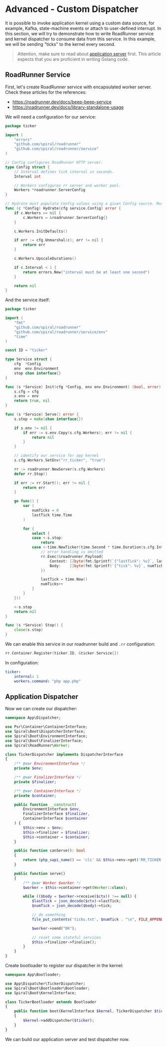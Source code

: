 # Advanced - Custom Dispatcher
It is possible to invoke application kernel using a custom data source, for example, Kafka, state-machine events or attach to user-defined interrupt. In this section, we will try to demonstrate how to write RoadRunner service and kernel dispatcher to consume
data from this service. In this example, we will be sending "ticks" to the kernel every second.

> Attention, make sure to read about [application server](/framework/application-server.md) first. This article expects
> that you are proficient in writing Golang code.

## RoadRunner Service
First, let's create RoadRunner service with encapsulated worker server. Check these articles for the references:
- https://roadrunner.dev/docs/beep-beep-service
- https://roadrunner.dev/docs/library-standalone-usage

We will need a configuration for our service:

```go
package ticker

import (
	"errors"
	"github.com/spiral/roadrunner"
	"github.com/spiral/roadrunner/service"
)

// Config configures RoadRunner HTTP server.
type Config struct {
	// Interval defines tick internal in seconds.
	Interval int

	// Workers configures rr server and worker pool.
	Workers *roadrunner.ServerConfig
}

// Hydrate must populate Config values using a given Config source. Must return an error if Config is not valid.
func (c *Config) Hydrate(cfg service.Config) error {
	if c.Workers == nil {
		c.Workers = &roadrunner.ServerConfig{}
	}

	c.Workers.InitDefaults()

	if err := cfg.Unmarshal(c); err != nil {
		return err
	}

	c.Workers.UpscaleDurations()

	if c.Interval < 1 {
		return errors.New("interval must be at least one second")
	}

	return nil
}
```

And the service itself:

```go
package ticker

import (
	"fmt"
	"github.com/spiral/roadrunner"
	"github.com/spiral/roadrunner/service/env"
	"time"
)

const ID = "ticker"

type Service struct {
	cfg  *Config
	env  env.Environment
	stop chan interface{}
}

func (s *Service) Init(cfg *Config, env env.Environment) (bool, error) {
	s.cfg = cfg
	s.env = env
	return true, nil
}

func (s *Service) Serve() error {
	s.stop = make(chan interface{})

	if s.env != nil {
		if err := s.env.Copy(s.cfg.Workers); err != nil {
			return nil
		}
	}

	// identify our service for app kernel
	s.cfg.Workers.SetEnv("rr_ticker", "true")

	rr := roadrunner.NewServer(s.cfg.Workers)
	defer rr.Stop()

	if err := rr.Start(); err != nil {
		return err
	}

	go func() {
		var (
			numTicks = 0
			lastTick time.Time
		)

		for {
			select {
			case <-s.stop:
				return
			case <-time.NewTicker(time.Second * time.Duration(s.cfg.Interval)).C:
				// error handling is omitted
				rr.Exec(&roadrunner.Payload{
					Context: []byte(fmt.Sprintf(`{"lastTick": %v}`, lastTick.Unix())),
					Body:    []byte(fmt.Sprintf(`{"tick": %v}`, numTicks)),
				})

				lastTick = time.Now()
				numTicks++
			}
		}
	}()

	<-s.stop
	return nil
}

func (s *Service) Stop() {
	close(s.stop)
}
```

We can enable this service in our roadrunner build and `.rr` configuration:

```go
rr.Container.Register(ticker.ID, &ticker.Service{})
```

In configuration:

```yaml
ticker:
    internal: 1
    workers.command: "php app.php"
```

## Application Dispatcher
Now we can create our dispatcher:

```php
namespace App\Dispatcher;

use Psr\Container\ContainerInterface;
use Spiral\Boot\DispatcherInterface;
use Spiral\Boot\EnvironmentInterface;
use Spiral\Boot\FinalizerInterface;
use Spiral\RoadRunner\Worker;

class TickerDispatcher implements DispatcherInterface
{
    /** @var EnvironmentInterface */
    private $env;

    /** @var FinalizerInterface */
    private $finalizer;

    /** @var ContainerInterface */
    private $container;

    public function __construct(
        EnvironmentInterface $env,
        FinalizerInterface $finalizer,
        ContainerInterface $container
    ) {
        $this->env = $env;
        $this->finalizer = $finalizer;
        $this->container = $container;
    }

    public function canServe(): bool
    {
        return (php_sapi_name() == 'cli' && $this->env->get('RR_TICKER') !== null);
    }

    public function serve()
    {
        /** @var Worker $worker */
        $worker = $this->container->get(Worker::class);

        while (($body = $worker->receive($ctx)) !== null) {
            $lastTick = json_decode($ctx)->lastTick;
            $numTick = json_decode($body)->tick;

            // do something
            file_put_contents('ticks.txt', $numTick . "\n", FILE_APPEND);

            $worker->send("OK");

            // reset some stateful services
            $this->finalizer->finalize();
        }
    }
}
```

Create bootloader to register our dispatcher in the kernel:

```php
namespace App\Bootloader;

use App\Dispatcher\TickerDispatcher;
use Spiral\Boot\Bootloader\Bootloader;
use Spiral\Boot\KernelInterface;

class TickerBootloader extends Bootloader
{
    public function boot(KernelInterface $kernel, TickerDispatcher $ticker)
    {
        $kernel->addDispatcher($ticker);
    }
}
```

We can build our application server and test dispatcher now.
